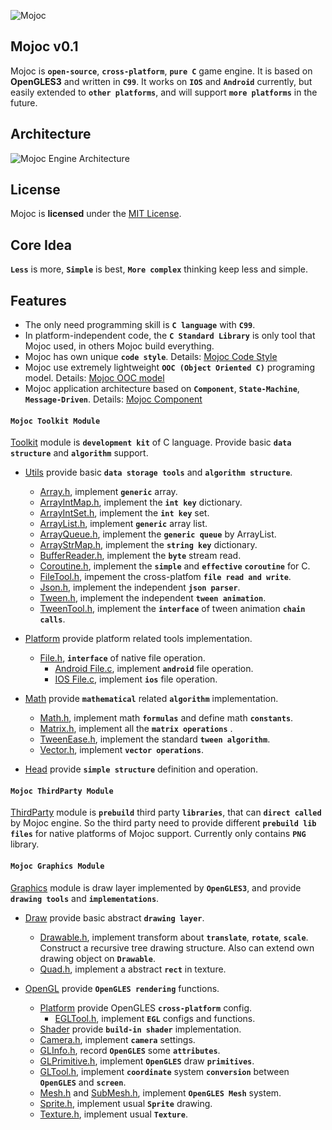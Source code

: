 ![Mojoc](https://github.com/scottcgi/Mojoc/raw/master/Logo.png "Pure C game engine")

## Mojoc v0.1

Mojoc is **`open-source`**, **`cross-platform`**, **`pure C`** game engine. It is based on **OpenGLES3** and written in **`C99`**. It works on **`IOS`** and **`Android`** currently, but easily extended to **`other platforms`**, and will support **`more platforms`** in the future.

## Architecture
![Mojoc Engine Architecture](https://github.com/scottcgi/Mojoc/raw/master/Architecture.png "Mojoc Engine Architecture")

## License
Mojoc is **licensed** under the [MIT License](https://github.com/scottcgi/Mojoc/blob/master/LICENSE "Mojoc Under MIT License").

## Core Idea
**`Less`** is more, **`Simple`** is best, **`More complex`** thinking keep less and simple.

## Features

* The only need programming skill is **`C language`** with **`C99`**.
* In platform-independent code, the **`C Standard Library`** is only tool that Mojoc used, in others Mojoc build everything.
* Mojoc has own unique **`code style`**. Details: [Mojoc Code Style](https://github.com/scottcgi/Mojoc/wiki/Code-Style)
* Mojoc use extremely lightweight **`OOC (Object Oriented C)`** programing model. Details: [Mojoc OOC model](https://github.com/scottcgi/Mojoc/wiki/OOC-(Object-Oriented-C))
* Mojoc application architecture based on **`Component`**, **`State-Machine`**, **`Message-Driven`**. Details: [Mojoc Component](https://github.com/scottcgi/Mojoc/wiki/Component-Based,-State-Machine,-Message-Driven-Architecture)

#### `Mojoc Toolkit Module`

[Toolkit](https://github.com/scottcgi/Mojoc/tree/master/Engine/Toolkit) module is **`development kit`** of C language. Provide basic **`data structure`** and **`algorithm`** support.

* [Utils](https://github.com/scottcgi/Mojoc/tree/master/Engine/Toolkit/Utils) provide basic **`data storage tools`** and **`algorithm structure`**.
    * [Array.h](https://github.com/scottcgi/Mojoc/blob/master/Engine/Toolkit/Utils/Array.h), implement **`generic`** array.
    * [ArrayIntMap.h](https://github.com/scottcgi/Mojoc/blob/master/Engine/Toolkit/Utils/ArrayIntMap.h), implement the **`int key`** dictionary.
    * [ArrayIntSet.h](https://github.com/scottcgi/Mojoc/blob/master/Engine/Toolkit/Utils/ArrayIntSet.h), implement the **`int key`** set.
    * [ArrayList.h](https://github.com/scottcgi/Mojoc/blob/master/Engine/Toolkit/Utils/ArrayList.h), implement **`generic`** array list.
    * [ArrayQueue.h](https://github.com/scottcgi/Mojoc/blob/master/Engine/Toolkit/Utils/ArrayQueue.h), implement the **`generic queue`** by ArrayList.
    * [ArrayStrMap.h](https://github.com/scottcgi/Mojoc/blob/master/Engine/Toolkit/Utils/ArrayStrMap.h), implement the **`string key`** dictionary.
    * [BufferReader.h](https://github.com/scottcgi/Mojoc/blob/master/Engine/Toolkit/Utils/BufferReader.h), implement the **`byte`** stream read.
    * [Coroutine.h](https://github.com/scottcgi/Mojoc/blob/master/Engine/Toolkit/Utils/Coroutine.h), implement the **`simple`** and **`effective`** **`coroutine`** for C.
    * [FileTool.h](https://github.com/scottcgi/Mojoc/blob/master/Engine/Toolkit/Utils/FileTool.h), impement the cross-platfom **`file read and write`**.
    * [Json.h](https://github.com/scottcgi/Mojoc/blob/master/Engine/Toolkit/Utils/Json.h), implement the independent **`json parser`**.
    * [Tween.h](https://github.com/scottcgi/Mojoc/blob/master/Engine/Toolkit/Utils/Tween.h), implement the independent **`tween animation`**.
    * [TweenTool.h](https://github.com/scottcgi/Mojoc/blob/master/Engine/Toolkit/Utils/TweenTool.h), implement the **`interface`** of tween animation **`chain calls`**.
    
* [Platform](https://github.com/scottcgi/Mojoc/tree/master/Engine/Toolkit/Platform) provide platform related tools implementation.
    * [File.h](https://github.com/scottcgi/Mojoc/blob/master/Engine/Toolkit/Platform/File.h), **`interface`** of native file operation.
        * [Android File.c](https://github.com/scottcgi/Mojoc/blob/master/Engine/Toolkit/Platform/Android/File.c), implement **`android`** file operation.
        * [IOS File.c](https://github.com/scottcgi/Mojoc/tree/master/Engine/Toolkit/Platform/IOS), implement **`ios`** file operation.

* [Math](https://github.com/scottcgi/Mojoc/tree/master/Engine/Toolkit/Math) provide **`mathematical`** related **`algorithm`** implementation.
    * [Math.h](https://github.com/scottcgi/Mojoc/blob/master/Engine/Toolkit/Math/Math.h), implement math **`formulas`** and define math **`constants`**.
    * [Matrix.h](https://github.com/scottcgi/Mojoc/blob/master/Engine/Toolkit/Math/Matrix.h), implement all the **`matrix operations`** .
    * [TweenEase.h](https://github.com/scottcgi/Mojoc/blob/master/Engine/Toolkit/Math/TweenEase.h), implement the standard **`tween algorithm`**.
    * [Vector.h](https://github.com/scottcgi/Mojoc/blob/master/Engine/Toolkit/Math/Vector.h), implement **`vector operations`**.

* [Head](https://github.com/scottcgi/Mojoc/tree/master/Engine/Toolkit/Head) provide **`simple structure`** definition and operation.


#### `Mojoc ThirdParty Module`

[ThirdParty](https://github.com/scottcgi/Mojoc/tree/master/Engine/ThirdParty) module is **`prebuild`** third party **`libraries`**, that can **`direct called`** by Mojoc engine. So the third party need to provide different **`prebuild lib files`** for native platforms of Mojoc support. Currently only contains **`PNG`** library.

#### `Mojoc Graphics Module`

[Graphics](https://github.com/scottcgi/Mojoc/tree/master/Engine/Graphics) module is draw layer implemented by **`OpenGLES3`**, and provide **`drawing tools`** and **`implementations`**.

* [Draw](https://github.com/scottcgi/Mojoc/tree/master/Engine/Graphics/Draw) provide basic abstract **`drawing layer`**.
    * [Drawable.h](https://github.com/scottcgi/Mojoc/blob/master/Engine/Graphics/Draw/Drawable.h), implement transform about **`translate`**, **`rotate`**, **`scale`**. Construct a recursive tree drawing structure. Also can extend own drawing object on **`Drawable`**.
    * [Quad.h](https://github.com/scottcgi/Mojoc/blob/master/Engine/Graphics/Draw/Quad.h), implement a abstract **`rect`** in texture.
    
* [OpenGL](https://github.com/scottcgi/Mojoc/tree/master/Engine/Graphics/OpenGL) provide **`OpenGLES rendering`** functions.
    * [Platform](https://github.com/scottcgi/Mojoc/tree/master/Engine/Graphics/OpenGL/Platform) provide OpenGLES **`cross-platform`** config.
        * [EGLTool.h](https://github.com/scottcgi/Mojoc/blob/master/Engine/Graphics/OpenGL/Platform/EGLTool.h), implement **`EGL`** configs and functions.
    * [Shader](https://github.com/scottcgi/Mojoc/tree/master/Engine/Graphics/OpenGL/Shader) provide **`build-in shader`** implementation.
    * [Camera.h](https://github.com/scottcgi/Mojoc/blob/master/Engine/Graphics/OpenGL/Camera.h), implement **`camera`** settings.
    * [GLInfo.h](https://github.com/scottcgi/Mojoc/blob/master/Engine/Graphics/OpenGL/GLInfo.h), record **`OpenGLES`** some **`attributes`**.
    * [GLPrimitive.h](https://github.com/scottcgi/Mojoc/blob/master/Engine/Graphics/OpenGL/GLPrimitive.h), implement **`OpenGLES`** draw **`primitives`**.
    * [GLTool.h](https://github.com/scottcgi/Mojoc/blob/master/Engine/Graphics/OpenGL/GLTool.h), implement **`coordinate`** system **`conversion`** between **`OpenGLES`** and **`screen`**.
    * [Mesh.h](https://github.com/scottcgi/Mojoc/blob/master/Engine/Graphics/OpenGL/Mesh.h) and [SubMesh.h](https://github.com/scottcgi/Mojoc/blob/master/Engine/Graphics/OpenGL/SubMesh.h), implement **`OpenGLES Mesh`** system. 
    * [Sprite.h](https://github.com/scottcgi/Mojoc/blob/master/Engine/Graphics/OpenGL/Sprite.h), implement usual **`Sprite`** drawing.
    * [Texture.h](https://github.com/scottcgi/Mojoc/blob/master/Engine/Graphics/OpenGL/Texture.h), implement usual **`Texture`**. 
